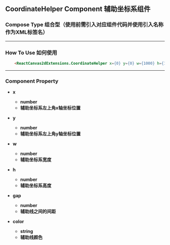## CoordinateHelper Component 辅助坐标系组件


### Compose Type 组合型（使用前需引入对应组件代码并使用引入名称作为XML标签名）

---

### How To Use 如何使用

``` html
    <ReactCanvas2dExtensions.CoordinateHelper x={0} y={0} w={1000} h={1000} gap={100} color={'rgba(255, 255, 255, 1)'} />
```

---

### Component Property

- **x**
  - **number**
  - **辅助坐标系左上角x轴坐标位置**

- **y**
  - **number**
  - **辅助坐标系左上角y轴坐标位置**

- **w**
  - **number**
  - **辅助坐标系宽度**

- **h**
  - **number**
  - **辅助坐标系高度**

- **gap**
  - **number**
  - **辅助线之间的间距**

- **color**
  - **string**
  - **辅助线颜色**

